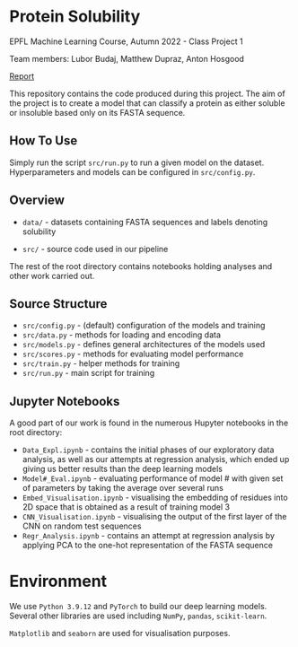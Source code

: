 # Protein Solubility

EPFL Machine Learning Course, Autumn 2022 - Class Project 1

Team members: Lubor Budaj, Matthew Dupraz, Anton Hosgood

[Report](Report.pdf)

This repository contains the code produced during this project. The aim of the project is to create a model that can classify a protein as either soluble or insoluble based only on its FASTA sequence.

## How To Use

Simply run the script `src/run.py` to run a given model on the dataset. Hyperparameters and models can be configured in `src/config.py`.

## Overview

- `data/` - datasets containing FASTA sequences and labels denoting solubility

- `src/` - source code used in our pipeline

The rest of the root directory contains notebooks holding analyses and other work carried out.

## Source Structure

- `src/config.py` - (default) configuration of the models and training
- `src/data.py` - methods for loading and encoding data
- `src/models.py` - defines general architectures of the models used
- `src/scores.py` - methods for evaluating model performance
- `src/train.py` - helper methods for training
- `src/run.py` - main script for training

## Jupyter Notebooks

A good part of our work is found in the numerous Hupyter notebooks in the root directory:

- `Data_Expl.ipynb` - contains the initial phases of our exploratory data analysis, as well as our attempts at regression analysis, which ended up giving us better results than the deep learning models
- `Model#_Eval.ipynb` - evaluating performance of model # with given set of parameters by taking the average over several runs
- `Embed_Visualisation.ipynb` - visualising the embedding of residues into 2D space that is obtained as a result of training model 3
- `CNN_Visualisation.ipynb` - visualising the output of the first layer of the CNN on random test sequences
- `Regr_Analysis.ipynb` - contains an attempt at regression analysis by applying PCA to the one-hot representation of the FASTA sequence

# Environment

We use `Python 3.9.12` and `PyTorch` to build our deep learning models. Several other libraries are used including `NumPy`, `pandas`, `scikit-learn`.

`Matplotlib` and `seaborn` are used for visualisation purposes.
